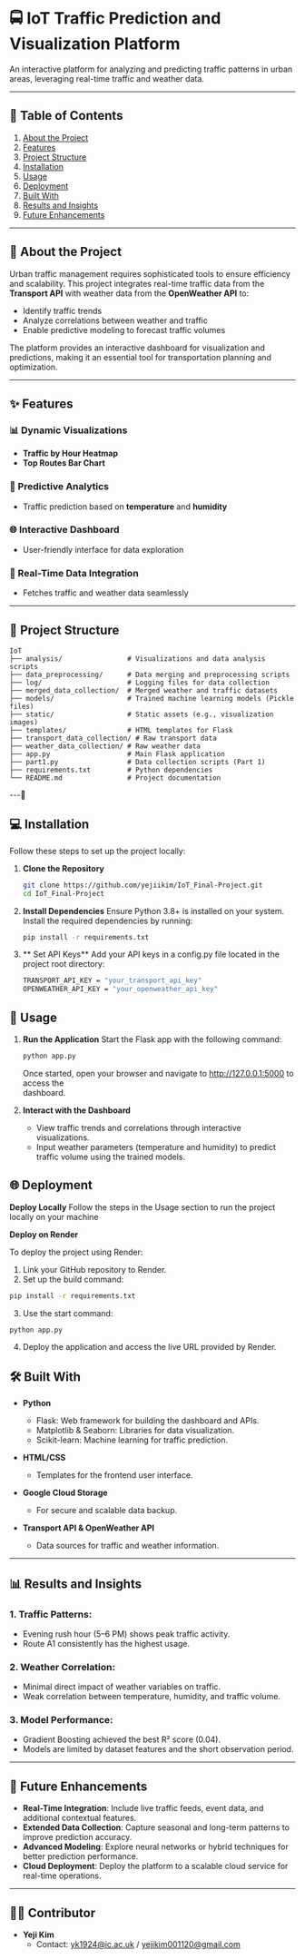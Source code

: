 # 🚍 IoT Traffic Prediction and Visualization Platform

An interactive platform for analyzing and predicting traffic patterns in urban areas, leveraging real-time traffic and weather data.

---

## 📖 Table of Contents
1. [About the Project](#about-the-project)
2. [Features](#features)
3. [Project Structure](#project-structure)
4. [Installation](#installation)
5. [Usage](#usage)
6. [Deployment](#deployment)
7. [Built With](#built-with)
8. [Results and Insights](#results-and-insights)
9. [Future Enhancements](#future-enhancements)

---

## 📌 About the Project

Urban traffic management requires sophisticated tools to ensure efficiency and scalability. This project integrates real-time traffic data from the **Transport API** with weather data from the **OpenWeather API** to:
- Identify traffic trends
- Analyze correlations between weather and traffic
- Enable predictive modeling to forecast traffic volumes

The platform provides an interactive dashboard for visualization and predictions, making it an essential tool for transportation planning and optimization.

---

## ✨ Features

### 📊 Dynamic Visualizations
- **Traffic by Hour Heatmap**
- **Top Routes Bar Chart**

### 🤖 Predictive Analytics
- Traffic prediction based on **temperature** and **humidity**

### 🌐 Interactive Dashboard
- User-friendly interface for data exploration

### 🔗 Real-Time Data Integration
- Fetches traffic and weather data seamlessly

---

## 📂 Project Structure

```plaintext
IoT
├── analysis/                # Visualizations and data analysis scripts
├── data_preprocessing/      # Data merging and preprocessing scripts
├── log/                     # Logging files for data collection
├── merged_data_collection/  # Merged weather and traffic datasets
├── models/                  # Trained machine learning models (Pickle files)
├── static/                  # Static assets (e.g., visualization images)
├── templates/               # HTML templates for Flask
├── transport_data_collection/ # Raw transport data
├── weather_data_collection/ # Raw weather data
├── app.py                   # Main Flask application
├── part1.py                 # Data collection scripts (Part 1)
├── requirements.txt         # Python dependencies
└── README.md                # Project documentation

```
---
## 💻 Installation

Follow these steps to set up the project locally:

1. **Clone the Repository**
   ```bash
   git clone https://github.com/yejiikim/IoT_Final-Project.git
   cd IoT_Final-Project

2. **Install Dependencies**
   Ensure Python 3.8+ is installed on your system. Install the required dependencies by running:
   ```bash
   pip install -r requirements.txt

3. ** Set API Keys**
   Add your API keys in a config.py file located in the project root directory:
   ```bash
   TRANSPORT_API_KEY = "your_transport_api_key"
   OPENWEATHER_API_KEY = "your_openweather_api_key"

## 🚀 Usage
1. **Run the Application**
    Start the Flask app with the following command:
    ```bash
    python app.py
    ```
    Once started, open your browser and navigate to http://127.0.0.1:5000 to access the 	
    dashboard.

2. **Interact with the Dashboard**
   - View traffic trends and correlations through interactive visualizations.
   - Input weather parameters (temperature and humidity) to predict traffic volume using the trained models.
  
## 🌐 Deployment

**Deploy Locally**
Follow the steps in the Usage section to run the project locally on your machine

**Deploy on Render**

To deploy the project using Render:
1. Link your GitHub repository to Render.
2. Set up the build command:
```bash
pip install -r requirements.txt
```

3. Use the start command:
```bash
python app.py
```

4. Deploy the application and access the live URL provided by Render.

## 🛠️ Built With

- **Python**  
  - Flask: Web framework for building the dashboard and APIs.  
  - Matplotlib & Seaborn: Libraries for data visualization.  
  - Scikit-learn: Machine learning for traffic prediction.  

- **HTML/CSS**  
  - Templates for the frontend user interface.  

- **Google Cloud Storage**  
  - For secure and scalable data backup.  

- **Transport API & OpenWeather API**  
  - Data sources for traffic and weather information.  

---

## 📊 Results and Insights

### 1. Traffic Patterns:
- Evening rush hour (5–6 PM) shows peak traffic activity.  
- Route A1 consistently has the highest usage.  

### 2. Weather Correlation:
- Minimal direct impact of weather variables on traffic.  
- Weak correlation between temperature, humidity, and traffic volume.  

### 3. Model Performance:
- Gradient Boosting achieved the best R² score (0.04).  
- Models are limited by dataset features and the short observation period.  

---

## 🌟 Future Enhancements

- **Real-Time Integration**: Include live traffic feeds, event data, and additional contextual features.  
- **Extended Data Collection**: Capture seasonal and long-term patterns to improve prediction accuracy.  
- **Advanced Modeling**: Explore neural networks or hybrid techniques for better prediction performance.  
- **Cloud Deployment**: Deploy the platform to a scalable cloud service for real-time operations.  

---

## 👩‍💻 Contributor

- **Yeji Kim**  
  - Contact: [yk1924@ic.ac.uk](mailto:yk1924@ic.ac.uk) / [yejikim001120@gmail.com](mailto:yejikim001120@gmail.com)  

